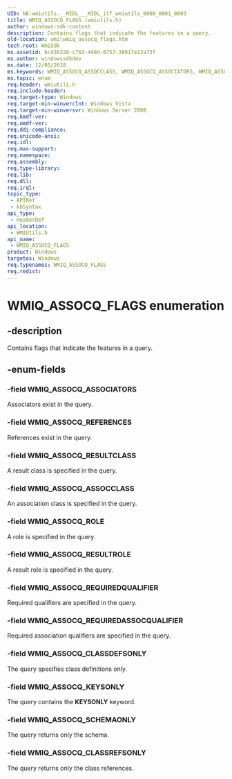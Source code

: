 ```yaml
---
UID: NE:wmiutils.__MIDL___MIDL_itf_wmiutils_0000_0001_0003
title: WMIQ_ASSOCQ_FLAGS (wmiutils.h)
author: windows-sdk-content
description: Contains flags that indicate the features in a query.
old-location: wmi\wmiq_assocq_flags.htm
tech.root: WmiSdk
ms.assetid: bc436326-c763-448d-8757-38917e13a73f
ms.author: windowssdkdev
ms.date: 12/05/2018
ms.keywords: WMIQ_ASSOCQ_ASSOCCLASS, WMIQ_ASSOCQ_ASSOCIATORS, WMIQ_ASSOCQ_CLASSDEFSONLY, WMIQ_ASSOCQ_CLASSREFSONLY, WMIQ_ASSOCQ_FLAGS, WMIQ_ASSOCQ_FLAGS enumeration [Windows Management Instrumentation], WMIQ_ASSOCQ_KEYSONLY, WMIQ_ASSOCQ_REFERENCES, WMIQ_ASSOCQ_REQUIREDASSOCQUALIFIER, WMIQ_ASSOCQ_REQUIREDQUALIFIER, WMIQ_ASSOCQ_RESULTCLASS, WMIQ_ASSOCQ_RESULTROLE, WMIQ_ASSOCQ_ROLE, WMIQ_ASSOCQ_SCHEMAONLY, wmi.wmiq_assocq_flags, wmiutils/WMIQ_ASSOCQ_ASSOCCLASS, wmiutils/WMIQ_ASSOCQ_ASSOCIATORS, wmiutils/WMIQ_ASSOCQ_CLASSDEFSONLY, wmiutils/WMIQ_ASSOCQ_CLASSREFSONLY, wmiutils/WMIQ_ASSOCQ_FLAGS, wmiutils/WMIQ_ASSOCQ_KEYSONLY, wmiutils/WMIQ_ASSOCQ_REFERENCES, wmiutils/WMIQ_ASSOCQ_REQUIREDASSOCQUALIFIER, wmiutils/WMIQ_ASSOCQ_REQUIREDQUALIFIER, wmiutils/WMIQ_ASSOCQ_RESULTCLASS, wmiutils/WMIQ_ASSOCQ_RESULTROLE, wmiutils/WMIQ_ASSOCQ_ROLE, wmiutils/WMIQ_ASSOCQ_SCHEMAONLY
ms.topic: enum
req.header: wmiutils.h
req.include-header: 
req.target-type: Windows
req.target-min-winverclnt: Windows Vista
req.target-min-winversvr: Windows Server 2008
req.kmdf-ver: 
req.umdf-ver: 
req.ddi-compliance: 
req.unicode-ansi: 
req.idl: 
req.max-support: 
req.namespace: 
req.assembly: 
req.type-library: 
req.lib: 
req.dll: 
req.irql: 
topic_type:
 - APIRef
 - kbSyntax
api_type:
 - HeaderDef
api_location:
 - WMIUtils.h
api_name:
 - WMIQ_ASSOCQ_FLAGS
product: Windows
targetos: Windows
req.typenames: WMIQ_ASSOCQ_FLAGS
req.redist: 
---
```


# WMIQ_ASSOCQ_FLAGS enumeration


## -description


Contains flags that indicate the features in a query.


## -enum-fields




### -field WMIQ_ASSOCQ_ASSOCIATORS

Associators exist in the query.


### -field WMIQ_ASSOCQ_REFERENCES

References exist in the query.


### -field WMIQ_ASSOCQ_RESULTCLASS

A result class is specified in the query.


### -field WMIQ_ASSOCQ_ASSOCCLASS

An association class is specified in the query.


### -field WMIQ_ASSOCQ_ROLE

A role is specified in the query.


### -field WMIQ_ASSOCQ_RESULTROLE

A result role is specified in the query.


### -field WMIQ_ASSOCQ_REQUIREDQUALIFIER

Required qualifiers are specified in the query.


### -field WMIQ_ASSOCQ_REQUIREDASSOCQUALIFIER

Required association qualifiers are specified in the query.


### -field WMIQ_ASSOCQ_CLASSDEFSONLY

The query specifies class definitions only.


### -field WMIQ_ASSOCQ_KEYSONLY

The query contains the <b>KEYSONLY</b> keyword.


### -field WMIQ_ASSOCQ_SCHEMAONLY

The query returns only the schema.


### -field WMIQ_ASSOCQ_CLASSREFSONLY

The query returns only the class references.

